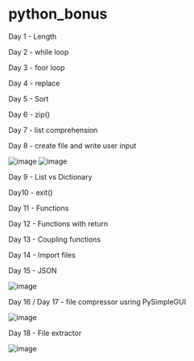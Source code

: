 # python_bonus
Day 1 - Length

Day 2 - while loop

Day 3 - foor loop 

Day 4 - replace

Day 5 - Sort

Day 6 - zip()

Day 7 - list comprehension

Day 8 - create file and write user input 

![image](https://github.com/hashinil/python_bonus/assets/33922245/5ee64862-de34-4bb1-b9c5-90e31d4630e1)
![image](https://github.com/hashinil/python_bonus/assets/33922245/ad37b593-78f9-4047-8693-1f2c4e1852ef)

Day 9 - List vs Dictionary

Day10 - exit()

Day 11 - Functions

Day 12 - Functions with return

Day 13 - Coupling functions

Day 14 - Import files

Day 15 - JSON

![image](https://github.com/hashinil/python_bonus/assets/33922245/6bab915b-3b1f-40e1-9438-a1de560d9a4e)


Day 16 / Day 17 -  file compressor usring PySimpleGUI

![image](https://github.com/hashinil/python_bonus/assets/33922245/433693ad-4492-44c4-a7f7-acaa4f362825)

Day 18 - File extractor

![image](https://github.com/hashinil/python_bonus/assets/33922245/f263bdd9-cd7b-424b-8e4f-1623c2caedb8)

